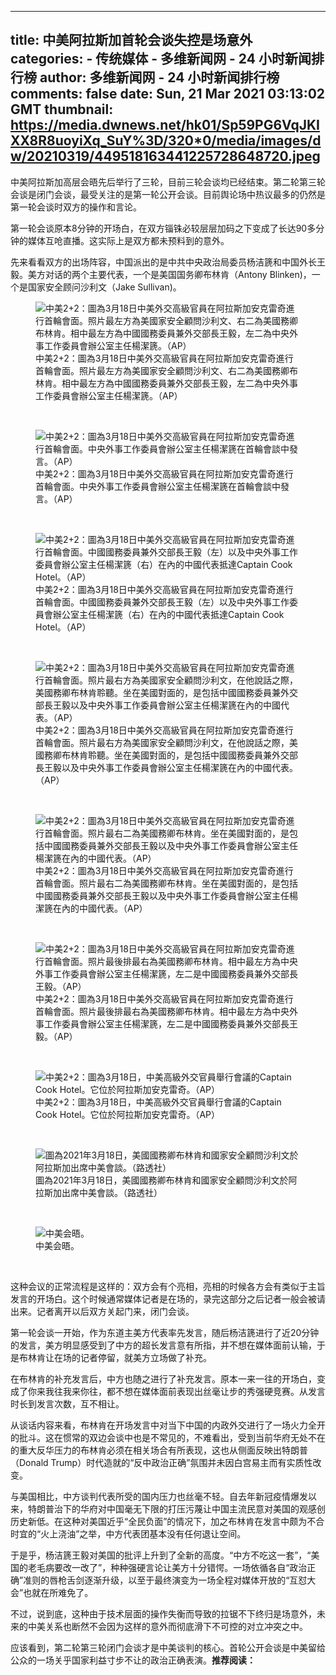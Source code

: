 
---
title: 中美阿拉斯加首轮会谈失控是场意外
categories: 
    - 传统媒体
    - 多维新闻网 - 24 小时新闻排行榜
author: 多维新闻网 - 24 小时新闻排行榜
comments: false
date: Sun, 21 Mar 2021 03:13:02 GMT
thumbnail: https://media.dwnews.net/hk01/Sp59PG6VqJKIXX8R8uoyiXq_SuY%3D/320*0/media/images/dw/20210319/449518163441225728648720.jpeg
---

<div>   
<p>中美阿拉斯加高层会晤先后举行了三轮，目前三轮会谈均已经结束。第二轮第三轮会谈是闭门会谈，最受关注的是第一轮公开会谈。目前舆论场中热议最多的仍然是第一轮会谈时双方的操作和言论。</p><p>第一轮会谈原本8分钟的开场白，在双方锱铢必较层层加码之下变成了长达90多分钟的媒体互呛直播。这实际上是双方都未预料到的意外。</p><p>先来看看双方的出场阵容，中国派出的是中共中央政治局委员杨洁篪和中国外长王毅。美方对话的两个主要代表，一个是美国国务卿布林肯（Antony Blinken)，一个是国家安全顾问沙利文（Jake Sullivan)。</p><figure>
        <img src="https://media.dwnews.net/hk01/Sp59PG6VqJKIXX8R8uoyiXq_SuY%3D/320*0/media/images/dw/20210319/449518163441225728648720.jpeg" alt="中美2+2：圖為3月18日中美外交高級官員在阿拉斯加安克雷奇進行首輪會面。照片最左方為美國家安全顧問沙利文、右二為美國務卿布林肯。相中最左方為中國國務委員兼外交部長王毅，左二為中央外事工作委員會辦公室主任楊潔篪。（AP）" referrerpolicy="no-referrer">
        <figcaption>中美2+2：圖為3月18日中美外交高級官員在阿拉斯加安克雷奇進行首輪會面。照片最左方為美國家安全顧問沙利文、右二為美國務卿布林肯。相中最左方為中國國務委員兼外交部長王毅，左二為中央外事工作委員會辦公室主任楊潔篪。（AP）</figcaption>
        </figure><br><figure>
        <img src="https://media.dwnews.net/hk01/hVz7zhF6yPa1dbMCwpHgArDYJ9I%3D/320*0/media/images/dw/20210319/449517574053433344024756.jpeg" alt="中美2+2：圖為3月18日中美外交高級官員在阿拉斯加安克雷奇進行首輪會面。中央外事工作委員會辦公室主任楊潔篪在首輪會談中發言。（AP）" referrerpolicy="no-referrer">
        <figcaption>中美2+2：圖為3月18日中美外交高級官員在阿拉斯加安克雷奇進行首輪會面。中央外事工作委員會辦公室主任楊潔篪在首輪會談中發言。（AP）</figcaption>
        </figure><br><figure>
        <img src="https://media.dwnews.net/hk01/-FMIXCrDOnZFGeh1A78eEytotH0%3D/320*0/media/images/dw/20210319/449516937173536768643205.jpeg" alt="中美2+2：圖為3月18日中美外交高級官員在阿拉斯加安克雷奇進行首輪會面。中國國務委員兼外交部長王毅（左）以及中央外事工作委員會辦公室主任楊潔篪（右）在內的中國代表抵達Captain Cook Hotel。（AP）" referrerpolicy="no-referrer">
        <figcaption>中美2+2：圖為3月18日中美外交高級官員在阿拉斯加安克雷奇進行首輪會面。中國國務委員兼外交部長王毅（左）以及中央外事工作委員會辦公室主任楊潔篪（右）在內的中國代表抵達Captain Cook Hotel。（AP）</figcaption>
        </figure><br><figure>
        <img src="https://media.dwnews.net/hk01/b1Y2ysuOOV_xfy1b-rzaX0bj6sA%3D/320*0/media/images/dw/20210319/449516641919700992197028.jpeg" alt="中美2+2：圖為3月18日中美外交高級官員在阿拉斯加安克雷奇進行首輪會面。照片最右方為美國家安全顧問沙利文，在他說話之際，美國務卿布林肯聆聽。坐在美國對面的，是包括中國國務委員兼外交部長王毅以及中央外事工作委員會辦公室主任楊潔篪在內的中國代表。（AP）" referrerpolicy="no-referrer">
        <figcaption>中美2+2：圖為3月18日中美外交高級官員在阿拉斯加安克雷奇進行首輪會面。照片最右方為美國家安全顧問沙利文，在他說話之際，美國務卿布林肯聆聽。坐在美國對面的，是包括中國國務委員兼外交部長王毅以及中央外事工作委員會辦公室主任楊潔篪在內的中國代表。（AP）</figcaption>
        </figure><br><figure>
        <img src="https://media.dwnews.net/hk01/O-tj_axpyz6SilinTcIhSRr3R2Q%3D/320*0/media/images/dw/20210319/449516115765235712890312.jpeg" alt="中美2+2：圖為3月18日中美外交高級官員在阿拉斯加安克雷奇進行首輪會面。照片最右二為美國務卿布林肯。坐在美國對面的，是包括中國國務委員兼外交部長王毅以及中央外事工作委員會辦公室主任楊潔篪在內的中國代表。（AP）" referrerpolicy="no-referrer">
        <figcaption>中美2+2：圖為3月18日中美外交高級官員在阿拉斯加安克雷奇進行首輪會面。照片最右二為美國務卿布林肯。坐在美國對面的，是包括中國國務委員兼外交部長王毅以及中央外事工作委員會辦公室主任楊潔篪在內的中國代表。（AP）</figcaption>
        </figure><br><figure>
        <img src="https://media.dwnews.net/hk01/otkVOH7Z5ruzCFBr4Z_ZWbDSSp4%3D/320*0/media/images/dw/20210319/449515601258352640253186.jpeg" alt="中美2+2：圖為3月18日中美外交高級官員在阿拉斯加安克雷奇進行首輪會面。照片最後排最右為美國務卿布林肯。相中最左方為中央外事工作委員會辦公室主任楊潔篪，左二是中國國務委員兼外交部長王毅。（AP）" referrerpolicy="no-referrer">
        <figcaption>中美2+2：圖為3月18日中美外交高級官員在阿拉斯加安克雷奇進行首輪會面。照片最後排最右為美國務卿布林肯。相中最左方為中央外事工作委員會辦公室主任楊潔篪，左二是中國國務委員兼外交部長王毅。（AP）</figcaption>
        </figure><br><figure>
        <img src="https://media.dwnews.net/hk01/1VWN7rBoA7syS6jfsUxr7ne_gDU%3D/320*0/media/images/dw/20210319/449514918920720384602495.jpeg" alt="中美2+2：圖為3月18日，中美高級外交官員舉行會議的Captain Cook Hotel。它位於阿拉斯加安克雷奇。（AP）" referrerpolicy="no-referrer">
        <figcaption>中美2+2：圖為3月18日，中美高級外交官員舉行會議的Captain Cook Hotel。它位於阿拉斯加安克雷奇。（AP）</figcaption>
        </figure><br><figure>
        <img src="https://media.dwnews.net/hk01/PQUJOM6FS-Bb41yGYRmwo-HvyG8%3D/320*0/media/images/dw/20210319/449494017655705600241586.jpeg" alt="圖為2021年3月18日，美國國務卿布林肯和國家安全顧問沙利文於阿拉斯加出席中美會談。（路透社）" referrerpolicy="no-referrer">
        <figcaption>圖為2021年3月18日，美國國務卿布林肯和國家安全顧問沙利文於阿拉斯加出席中美會談。（路透社）</figcaption>
        </figure><br><figure>
        <img src="https://media.dwnews.net/dw/FAORnngk2EDFUSp853KSTHax9XU%3D/320*0/media/images/dw/3349b7b511b91ccf16de4a6b4479c224.png" alt="中美会晤。" referrerpolicy="no-referrer">
        <figcaption>中美会晤。</figcaption>
        </figure><br><p>这种会议的正常流程是这样的：双方会有个亮相，亮相的时候各方会有类似于主旨发言的开场白。这个时候通常媒体记者是在场的，录完这部分之后记者一般会被请出来。记者离开以后双方关起门来，闭门会谈。</p><p>第一轮会谈一开始，作为东道主美方代表率先发言，随后杨洁篪进行了近20分钟的发言，美方明显感受到了中方的超长发言意有所指，并不想在媒体面前认输，于是布林肯让在场的记者停留，就美方立场做了补充。</p><p>在布林肯的补充发言后，中方也随之进行了补充发言。原本一来一往的开场白，变成了你来我往我来你往，都不想在媒体面前表现出丝毫让步的秀强硬竞赛。从发言时长到发言次数，互不相让。</p><p>从谈话内容来看，布林肯在开场发言中对当下中国的内政外交进行了一场火力全开的批斗。这在惯常的双边会谈中也是不常见的，不难看出，受到当前华府无处不在的重大反华压力的布林肯必须在相关场合有所表现，这也从侧面反映出特朗普（Donald Trump）时代造就的“反中政治正确”氛围并未因白宫易主而有实质性改变。</p><p>与美国相比，中方谈判代表所受的国内压力也丝毫不轻。自去年新冠疫情爆发以来，特朗普治下的华府对中国毫无下限的打压污蔑让中国主流民意对美国的观感创历史新低。在这种对美国近乎“全民负面”的情况下，加之布林肯在发言中颇为不合时宜的“火上浇油”之举，中方代表团基本没有任何退让空间。</p><p>于是乎，杨洁篪王毅对美国的批评上升到了全新的高度。“中方不吃这一套”，“美国的老毛病要改一改了”，种种强硬言论让美方十分错愕。一场依循各自“政治正确”准则的唇枪舌剑逐渐升级，以至于最终演变为一场全程对媒体开放的“互怼大会”也就在所难免了。</p><p>不过，说到底，这种由于技术层面的操作失衡而导致的拉锯不下终归是场意外，未来的中美关系也断然不会因为这样的意外而彻底滑下不可控的对立冲突之中。</p><p>应该看到，第二轮第三轮闭门会谈才是中美谈判的核心。首轮公开会谈是中美留给公众的一场关乎国家利益寸步不让的政治正确表演。<b>推荐阅读：</b></p>  
</div>
            